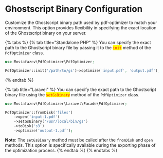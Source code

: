 # Ghostscript Binary Configuration

Customize the Ghostscript binary path used by pdf-optimizer to match your environment. This option provides flexibility in specifying the exact location of the Ghostscript binary on your server.





{% tabs %}
{% tab title="Standalone PHP" %}
You can specify the exact path to the Ghostscript binary file by passing it to the <mark style="color:red;">`init`</mark> method of the `PdfOptimizer` class.

```php
use Mostafaznv\PdfOptimizer\PdfOptimizer;

PdfOptimizer::init('/path/to/gs')->optimize('input.pdf', 'output.pdf');
```
{% endtab %}

{% tab title="Laravel" %}
You can specify the exact path to the Ghostscript binary file using the <mark style="color:red;">`setGsBinary`</mark> method of the `PdfOptimizer` class.

```php
use Mostafaznv\PdfOptimizer\Laravel\Facade\PdfOptimizer;

PdfOptimizer::fromDisk('files')
    ->open('input-1.pdf')
    ->setGsBinary('/usr/local/bin/gs')
    ->toDisk('s3')
    ->optimize('output-1.pdf');
```



**Note:** The `setGsBinary` method must be called after the `fromDisk` and `open` methods. This option is specifically available during the exporting phase of the optimization process.
{% endtab %}
{% endtabs %}


